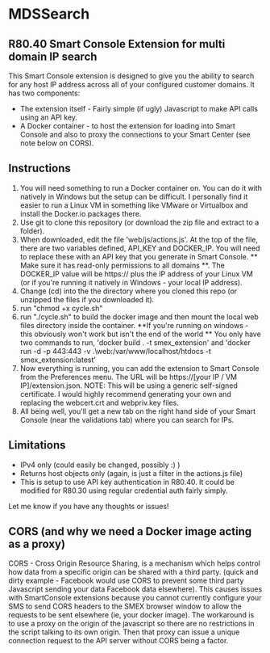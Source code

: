 # MDSSearch
## R80.40 Smart Console Extension for multi domain IP search

This Smart Console extension is designed to give you the ability to search for any host IP address across all of your configured customer domains.
It has two components: 
* The extension itself - Fairly simple (if ugly) Javascript to make API calls using an API key.
* A Docker container - to host the extension for loading into Smart Console and also to proxy the connections to your Smart Center (see note below on CORS).

## Instructions

1. You will need something to run a Docker container on. You can do it with natively in Windows but the setup can be difficult. I personally find it easier to run a Linux VM in something like VMware or Virtualbox and install the Docker.io packages there.
2. Use git to clone this repository (or download the zip file and extract to a folder). 
3. When downloaded, edit the file 'web/js/actions.js'. At the top of the file, there are two variables defined, API_KEY and DOCKER_IP. You will need to replace these with an API key that you generate in Smart Console. ** Make sure it has read-only permissions to all domains **. The DOCKER_IP value will be https:// plus the IP address of your Linux VM (or if you're running it natively in Windows - your local IP address).
4. Change (cd) into the the directory where you cloned this repo (or unzipped the files if you downloaded it).
5. run "chmod +x cycle.sh"
6. run "./cycle.sh" to build the docker image and then mount the local web files directory inside the container.
   **If you're running on windows - this obviously won't work but isn't the end of the world **
   You only have two commands to run, 'docker build . -t smex_extension' and
   'docker run -d -p 443:443 -v .\web:/var/www/localhost/htdocs -t smex_extension:latest'
7. Now everything is running, you can add the extension to Smart Console from the Preferences menu. The URL will be https://[your IP / VM IP]/extension.json.
   NOTE: This will be using a generic self-signed certificate. I would highly recommend generating your own and replacing the webcert.crt and webpriv.key files.
8. All being well, you'll get a new tab on the right hand side of your Smart Console (near the validations tab) where you can search for IPs.

## Limitations
 * IPv4 only (could easily be changed, possibly :) )
 * Returns host objects only (again, is just a filter in the actions.js file)
 * This is setup to use API key authentication in R80.40. It could be modified for R80.30 using regular credential auth fairly simply. 
 
Let me know if you have any thoughts or issues!

## CORS (and why we need a Docker image acting as a proxy)

CORS - Cross Origin Resource Sharing, is a mechanism which helps control how data from a specific origin can be shared with a third party. (quick and dirty example - Facebook would use CORS to prevent some third party Javascript sending your data Facebook data elsewhere). 
This causes issues with SmartConsole extensions because you cannot currently configure your SMS to send CORS headers to the SMEX browser window to allow the requests to be sent elsewhere (ie, your docker image). 
The workaround is to use a proxy on the origin of the javascript so there are no restrictions in the script talking to its own origin. Then that proxy can issue a unique connection request to the API server without CORS being a factor. 
